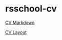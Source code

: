 # rsschool-cv

[CV Markdown](https://sepotom.github.io/rsschool-cv/cv)

[CV Layout](https://sepotom.github.io/rsschool-cv/)
